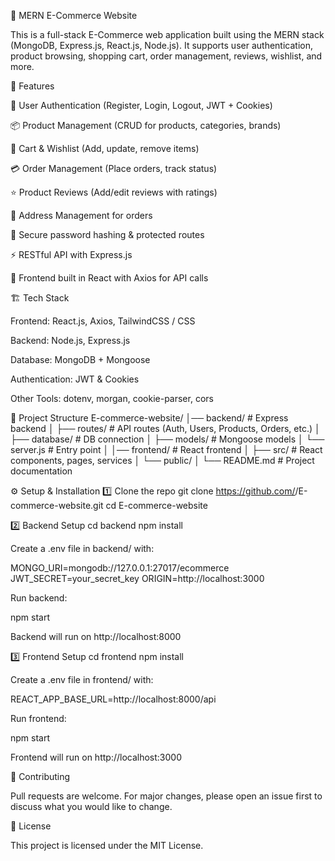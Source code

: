 🛒 MERN E-Commerce Website

This is a full-stack E-Commerce web application built using the MERN stack (MongoDB, Express.js, React.js, Node.js).
It supports user authentication, product browsing, shopping cart, order management, reviews, wishlist, and more.

🚀 Features

👤 User Authentication (Register, Login, Logout, JWT + Cookies)

📦 Product Management (CRUD for products, categories, brands)

🛒 Cart & Wishlist (Add, update, remove items)

💳 Order Management (Place orders, track status)

⭐ Product Reviews (Add/edit reviews with ratings)

📍 Address Management for orders

🔐 Secure password hashing & protected routes

⚡ RESTful API with Express.js

🎨 Frontend built in React with Axios for API calls

🏗️ Tech Stack

Frontend: React.js, Axios, TailwindCSS / CSS

Backend: Node.js, Express.js

Database: MongoDB + Mongoose

Authentication: JWT & Cookies

Other Tools: dotenv, morgan, cookie-parser, cors

📂 Project Structure
E-commerce-website/
│── backend/          # Express backend
│   ├── routes/       # API routes (Auth, Users, Products, Orders, etc.)
│   ├── database/     # DB connection
│   ├── models/       # Mongoose models
│   └── server.js     # Entry point
│
│── frontend/         # React frontend
│   ├── src/          # React components, pages, services
│   └── public/
│
└── README.md         # Project documentation

⚙️ Setup & Installation
1️⃣ Clone the repo
git clone https://github.com/<your-username>/E-commerce-website.git
cd E-commerce-website

2️⃣ Backend Setup
cd backend
npm install


Create a .env file in backend/ with:

MONGO_URI=mongodb://127.0.0.1:27017/ecommerce
JWT_SECRET=your_secret_key
ORIGIN=http://localhost:3000


Run backend:

npm start


Backend will run on http://localhost:8000

3️⃣ Frontend Setup
cd frontend
npm install


Create a .env file in frontend/ with:

REACT_APP_BASE_URL=http://localhost:8000/api


Run frontend:

npm start


Frontend will run on http://localhost:3000



🤝 Contributing

Pull requests are welcome. For major changes, please open an issue first to discuss what you would like to change.

📜 License

This project is licensed under the MIT License.
